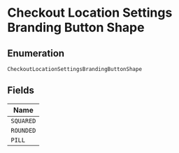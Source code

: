 <!-- Optimized: 2025-10-06 -->
<!-- RPM: 1.6.2.1.1.6.2.1_checkout-location-settings-branding-button-shape_20251006 -->
<!-- Session: E2E RPM DNA Application -->
<!-- AOM: RND (Reggie & Dro) -->
<!-- COI: TECHNOLOGY -->
<!-- RPM: HIGH -->
<!-- ACTION: BUILD -->


# Checkout Location Settings Branding Button Shape

## Enumeration

`CheckoutLocationSettingsBrandingButtonShape`

## Fields

| Name |
|  --- |
| `SQUARED` |
| `ROUNDED` |
| `PILL` |
